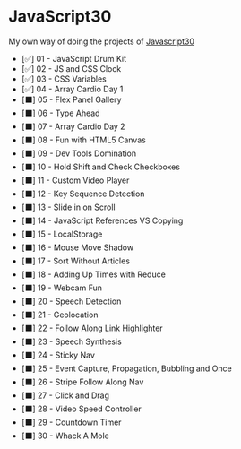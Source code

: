 # JavaScript30

My own way of doing the projects of [Javascript30](https://javascript30.com/)

- [✅] 01 - JavaScript Drum Kit
- [✅] 02 - JS and CSS Clock
- [✅] 03 - CSS Variables
- [✅] 04 - Array Cardio Day 1
- [⬛] 05 - Flex Panel Gallery
- [⬛] 06 - Type Ahead
- [⬛] 07 - Array Cardio Day 2
- [⬛] 08 - Fun with HTML5 Canvas
- [⬛] 09 - Dev Tools Domination
- [⬛] 10 - Hold Shift and Check Checkboxes
- [⬛] 11 - Custom Video Player
- [⬛] 12 - Key Sequence Detection
- [⬛] 13 - Slide in on Scroll
- [⬛] 14 - JavaScript References VS Copying
- [⬛] 15 - LocalStorage
- [⬛] 16 - Mouse Move Shadow
- [⬛] 17 - Sort Without Articles
- [⬛] 18 - Adding Up Times with Reduce
- [⬛] 19 - Webcam Fun
- [⬛] 20 - Speech Detection
- [⬛] 21 - Geolocation
- [⬛] 22 - Follow Along Link Highlighter
- [⬛] 23 - Speech Synthesis
- [⬛] 24 - Sticky Nav
- [⬛] 25 - Event Capture, Propagation, Bubbling and Once
- [⬛] 26 - Stripe Follow Along Nav
- [⬛] 27 - Click and Drag
- [⬛] 28 - Video Speed Controller
- [⬛] 29 - Countdown Timer
- [⬛] 30 - Whack A Mole
